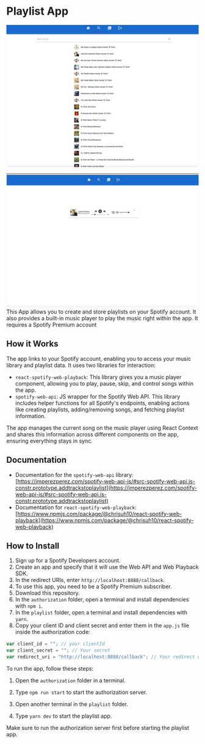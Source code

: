 # Playlist App

![app image](./src/assets/images/player.jpg)

![app image2](./src/assets/images/player2.jpg)
This App allows you to create and store playlists on your Spotify account. It also provides a built-in music player to play the music right within the app. It requires a Spotify Premium account

## How it Works

The app links to your Spotify account, enabling you to access your music library and playlist data. It uses two libraries for interaction:

- `react-spotify-web-playback`: This library gives you a music player component, allowing you to play, pause, skip, and control songs within the app.
- `spotify-web-api`: JS wrapper for the Spotify Web API. This library includes helper functions for all Spotify's endpoints, enabling actions like creating playlists, adding/removing songs, and fetching playlist information.

The app manages the current song on the music player using React Context and shares this information across different components on the app, ensuring everything stays in sync.

## Documentation

- Documentation for the `spotify-web-api` library: [https://jmperezperez.com/spotify-web-api-js/#src-spotify-web-api.js-constr.prototype.addtrackstoplaylist](https://jmperezperez.com/spotify-web-api-js/#src-spotify-web-api.js-constr.prototype.addtrackstoplaylist)
- Documentation for `react-spotify-web-playback`: [https://www.npmjs.com/package/@chrisuh10/react-spotify-web-playback](https://www.npmjs.com/package/@chrisuh10/react-spotify-web-playback)

## How to Install

1. Sign up for a Spotify Developers account.
2. Create an app and specify that it will use the Web API and Web Playback SDK.
3. In the redirect URIs, enter `http://localhost:8888/callback`.
4. To use this app, you need to be a Spotify Premium subscriber.
5. Download this repository.
6. In the `authorization` folder, open a terminal and install dependencies with `npm i`.
7. In the `playlist` folder, open a terminal and install dependencies with `yarn`.
8. Copy your client ID and client secret and enter them in the `app.js` file inside the authorization code:

```javascript
var client_id = ""; // your clientId
var client_secret = ""; // Your secret
var redirect_uri = "http://localhost:8888/callback"; // Your redirect uri
```

To run the app, follow these steps:

1. Open the `authorization` folder in a terminal.
2. Type `npm run start` to start the authorization server.

3. Open another terminal in the `playlist` folder.
4. Type `yarn dev` to start the playlist app.

Make sure to run the authorization server first before starting the playlist app.
